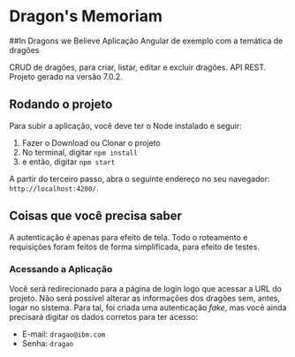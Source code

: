 # Dragon's Memoriam
##In Dragons we Believe
Aplicação Angular de exemplo com a temática de dragões

CRUD de dragões, para criar, listar, editar e excluir dragões. API REST. Projeto gerado na versão 7.0.2.

## Rodando o projeto

Para subir a aplicação, você deve ter o Node instalado e seguir:
1. Fazer o Download ou Clonar o projeto
2. No terminal, digitar `npm install`
3. e então, digitar `npm start`

A partir do terceiro passo, abra o seguinte endereço no seu navegador: `http://localhost:4200/`.

## Coisas que você precisa saber
A autenticação é apenas para efeito de tela.
Todo o roteamento e requisições foram feitos de forma simplificada, para efeito de testes.

### Acessando a Aplicação

Você será redirecionado para a página de login logo que acessar a URL do projeto. Não será possível alterar as informações dos dragões sem, antes, logar no sistema. Para tal, foi criada uma autenticação _fake_, mas você ainda precisará digitar os dados corretos para ter acesso:
- E-mail: `dragao@ibm.com`
- Senha: `dragao`
